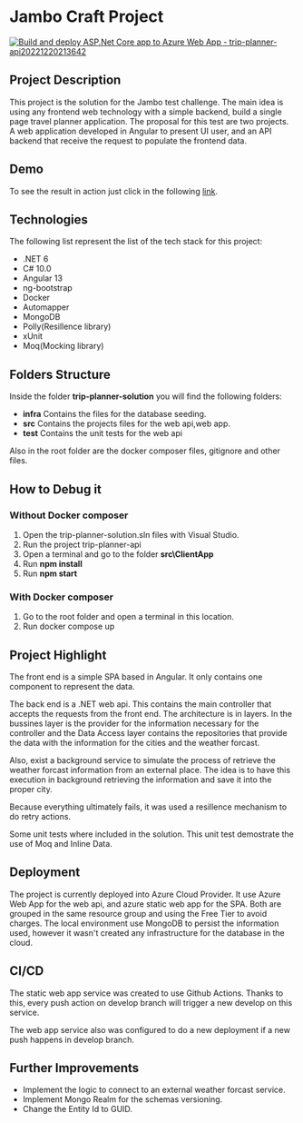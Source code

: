 # Jambo Craft Project
[![Build and deploy ASP.Net Core app to Azure Web App - trip-planner-api20221220213642](https://github.com/johha86/jambo-craft-project/actions/workflows/develop_trip-planner-api20221220213642.yml/badge.svg)](https://github.com/johha86/jambo-craft-project/actions/workflows/develop_trip-planner-api20221220213642.yml)
## Project Description
This project is the solution for the Jambo test challenge. The main idea is using any frontend web technology with a simple backend, build a single page travel planner application.
The proposal for this test are two projects. A web application developed in Angular to present UI user, and an API backend that receive the request to populate the frontend data.

## Demo
To see the result in action just click in the following [link](https://brave-island-061325510.2.azurestaticapps.net/).

## Technologies
The following list represent the list of the tech stack for this project:
* .NET 6
* C# 10.0
* Angular 13
* ng-bootstrap
* Docker
* Automapper
* MongoDB
* Polly(Resillence library)
* xUnit
* Moq(Mocking library)

## Folders Structure
Inside the folder **trip-planner-solution** you will find the following folders:
* **infra** Contains the files for the database seeding.
* **src**   Contains the projects files for the web api,web app.
* **test**  Contains the unit tests for the web api

Also in the root folder are the docker composer files, gitignore and other files.

## How to Debug it
### Without Docker composer
1. Open the trip-planner-solution.sln files with Visual Studio.
2. Run the project trip-planner-api
3. Open a terminal and go to the folder **src\ClientApp**
4. Run **npm install**
5. Run **npm start**

### With Docker composer
1. Go to the root folder and open a terminal in this location.
2. Run docker compose up

## Project Highlight
The front end is a simple SPA based in Angular. It only contains one component to represent the data.

The back end is a .NET web api. This contains the main controller that accepts the requests from the front end. The architecture is in layers. In the bussines layer is the provider for the information necessary for the controller and the Data Access layer contains the repositories that provide the data with the information for the cities and the weather forcast.

Also, exist a background service to simulate the process of retrieve the weather forcast information from an external place. The idea is to have this execution in background retrieving the information and save it into the proper city.

Because everything ultimately fails, it was used a resillence mechanism to do retry actions.

Some unit tests where included in the solution. This unit test demostrate the use of Moq and Inline Data.

## Deployment
The project is currently deployed into Azure Cloud Provider. It use Azure Web App for the web api, and azure static web app for the SPA. Both are grouped in the same resource group and using the Free Tier to avoid charges.
The local environment use MongoDB to persist the information used, however it wasn't created any infrastructure for the database in the cloud.

## CI/CD
The static web app service was created to use Github Actions. Thanks to this, every push action on develop branch will trigger a new develop on this service.

The web app service also was configured to do a new deployment if a new push happens in develop branch.

## Further Improvements
* Implement the logic to connect to an external weather forcast service.
* Implement Mongo Realm for the schemas versioning.
* Change the Entity Id to GUID.
